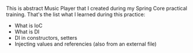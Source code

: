 This is abstract Music Player that I created during my Spring Core practical training. 
That's the list what I learned during this practice:
* What is IoC
* What is DI
* DI in constructors, setters
* Injecting values and referencies (also from an external file)
